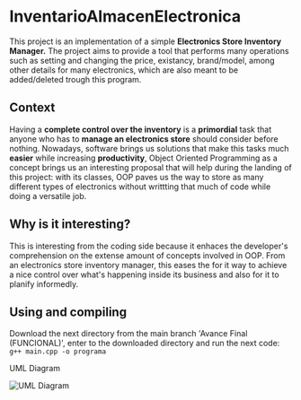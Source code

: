 # InventarioAlmacenElectronica
This project is an implementation of a simple **Electronics Store Inventory Manager.** The project aims to provide a tool that performs many operations such as setting and changing the price, existancy, brand/model, among other details for many electronics, which are also meant to be added/deleted trough this program. 

## Context
Having a **complete control over the inventory** is a **primordial** task that anyone who has to **manage an electronics store** should consider before nothing. Nowadays, software brings us solutions that make this tasks much **easier** while increasing **productivity**, Object Oriented Programming as a concept brings us an interesting proposal that will help during the landing of this project: with its classes, OOP paves us the way to store as many different types of electronics without writtting that much of code while doing a versatile job.

## Why is it interesting?
This is interesting from the coding side because it enhaces the developer's comprehension on the extense amount of concepts involved in OOP. From an electronics store inventory manager, this eases the for it way to achieve a nice control over what's happening inside its business and also for it to planify informedly.

## Using and compiling
Download the next directory from the main branch 'Avance Final (FUNCIONAL)', enter to the downloaded directory and run the next code:
`g++ main.cpp -o programa`

UML Diagram

![UML Diagram](https://github.com/user-attachments/assets/2877333c-f784-451e-8f13-c640a34e1c15)
